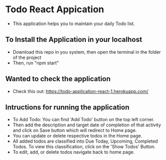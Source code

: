 # Todo React Appication
- This application helps you to maintain your daily Todo list.

## To Install the Application in your localhost
- Download this repo in you system, then open the terminal in the folder of the project
- Then, run "npm start"

## Wanted to check the application 
- Check this out: https://todo-application-react-1.herokuapp.com/

## Intructions for running the application
- To Add Todo: You can find 'Add Todo' button on the top left corner.
- Then add the description and target date of completion of that activity and click on Save button which will redirect to Home page.
- You can update or delete respective todos in the Home page.
- All added todos are classified into Due Today, Upcoming, Completed Todos. To view this classification, click on the 'Show Todos' Button.
- To edit, add, or delete todos navigate back to home page.
